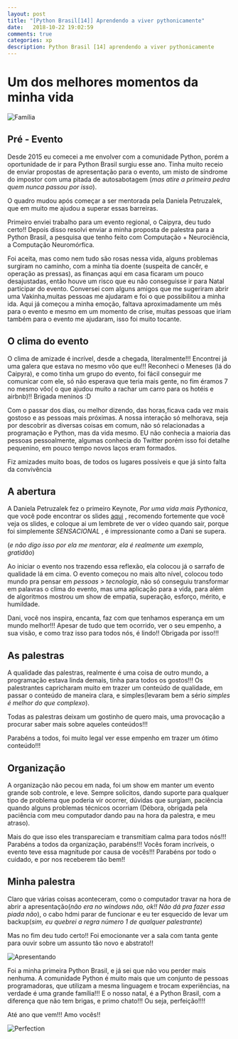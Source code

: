 ```yaml
---
layout: post
title: "[Python Brasil[14]] Aprendendo a viver pythonicamente"
date:   2018-10-22 19:02:59
comments: true
categories: xp
description: Python Brasil [14] aprendendo a viver pythonicamente
---
```


# Um dos melhores momentos da minha vida

![Família](../imagens/galera.jpeg)

## Pré - Evento

Desde 2015 eu comecei a me envolver com a comunidade Python, porém a oportunidade de ir para Python Brasil surgiu esse ano. Tinha muito receio de enviar propostas de apresentação para o evento, um misto de síndrome do impostor com uma pitada de autosabotagem (*mas atire a primeira pedra quem nunca passou por isso*).

O quadro mudou após começar a ser mentorada pela Daniela Petruzalek, que em muito me ajudou a superar essas barreiras. 

Primeiro enviei trabalho para um evento regional, o Caipyra, deu tudo certo!! Depois disso resolvi enviar a minha proposta de palestra para a Python Brasil, a pesquisa que tenho feito com Computação + Neurociência, a Computação Neuromórfica.

Foi aceita, mas como nem tudo são rosas nessa vida, alguns problemas surgiram no caminho, com a minha tia doente (suspeita de cancêr, e operação as pressas), as finanças aqui em casa ficaram um pouco desajustadas, então houve um risco que eu não conseguisse ir para Natal participar do evento. Conversei com alguns amigos que me sugeriram abrir uma Vakinha,muitas pessoas me ajudaram e foi o que possibilitou a minha ida. Aqui já começou a minha emoção, faltava aproximadamente um mês para o evento e mesmo em um momento de crise, muitas pessoas que iriam também para o evento me ajudaram, isso foi muito tocante.

## O clima do evento

O clima de amizade é incrível, desde a chegada, literalmente!!! Encontrei já uma galera que estava no mesmo vôo que eu!!! Reconheci o Meneses (lá do Caipyra), e como tinha um grupo do evento, foi fácil conseguir me comunicar com ele, só não esperava que teria mais gente, no fim éramos 7 no mesmo vôo( o que ajudou muito a rachar um carro para os hotéis e airbnb)!! Brigada meninos :D

Com o passar dos dias, ou melhor dizendo, das horas,ficava cada vez mais gostoso e as pessoas mais próximas. A nossa interação só melhorava, seja por descobrir as diversas coisas em comum, não só relacionadas a programação e Python, mas da vida mesmo. EU não conhecia a maioria das pessoas pessoalmente, algumas conhecia do Twitter porém isso foi detalhe pequenino, em pouco tempo novos laços eram formados.

Fiz amizades muito boas, de todos os lugares possíveis e que já sinto falta da convivência

## A abertura

A Daniela Petruzalek fez o primeiro Keynote, *Por uma vida mais Pythonica*, que você pode encontrar os slides [aqui](https://speakerdeck.com/danicat/por-uma-vida-mais-pythonica-keynote-python-brasil-14) , recomendo fortemente que você veja os slides, e coloque ai um lembrete de ver o vídeo quando sair, porque foi simplemente _SENSACIONAL_ , é impressionante como a Dani se supera.

(*e não digo isso por ela me mentorar, ela é realmente um exemplo, gratidão*)

Ao iniciar o evento nos trazendo essa reflexão, ela colocou já o sarrafo de qualidade lá em cima. O evento começou no mais alto nível, colocou todo mundo pra pensar em *pessoas > tecnologia*, não só conseguiu transformar em palavras o clima do evento, mas uma aplicação para a vida, para além de algoritmos mostrou um show de empatia, superação, esforço, mérito, e humildade.

Dani, você nos inspira, encanta, faz com que tenhamos esperança em um mundo melhor!!! Apesar de tudo que tem ocorrido, ver o seu empenho, a sua visão, e como traz isso para todos nós, é lindo!! Obrigada por isso!!!

## As palestras

A qualidade das palestras, realmente é uma coisa de outro mundo, a programação estava linda demais, tinha para todos os gostos!!! Os palestrantes capricharam muito em trazer um conteúdo de qualidade, em passar o conteúdo de maneira clara, e simples(levaram bem a sério *simples é melhor do que complexo*).

Todas as palestras deixam um gostinho de quero mais, uma provocação a procurar saber mais sobre aqueles conteúdos!!!

Parabéns a todos, foi muito legal ver esse empenho em trazer um ótimo conteúdo!!!

## Organização

A organização não pecou em nada, foi um show em manter um evento grande sob controle, e leve. Sempre solicitos, dando suporte para qualquer tipo de problema que poderia vir ocorrer, dúvidas que surgiam, paciência quando alguns problemas técnicos ocorriam (Débora, obrigada pela paciência com meu computador dando pau na hora da palestra, e meu atraso).

Mais do que isso eles transpareciam e transmitiam calma para todos nós!!! Parabéns a todos da organização, parabéns!!! Vocês foram incríveis, o evento teve essa magnitude por causa de vocês!!! Parabéns por todo o cuidado, e por nos receberem tão bem!!


## Minha palestra

Claro que várias coisas aconteceram, como o computador travar na hora de abrir a apresentação(*não era no windows não, ok!! Não dá pra fazer essa piada não*), o cabo hdmi parar de funcionar e eu ter esquecido de levar um backup(*sim, eu quebrei a regra número 1 de qualquer palestrante*)

Mas no fim deu tudo certo!! Foi emocionante ver a sala com tanta gente para ouvir sobre um assunto tão novo e abstrato!!

![Apresentando](../imagens/apresentandopybr.jpeg)

Foi a minha primeira Python Brasil, e já sei que não vou perder mais nenhuma. A comunidade Python é muito mais que um conjunto de pessoas programadoras, que utilizam a mesma linguagem e trocam experiências, na verdade é uma grande família!!! E o nosso natal, é a Python Brasil, com a diferença que não tem brigas, e primo chato!!! Ou seja, perfeição!!!!

Até ano que vem!!! Amo vocês!!

![Perfection](http://4.bp.blogspot.com/-jJQPVBXaXh0/VYtWdVhwscI/AAAAAAAAF-I/fwA5pD0jXKQ/s320/magneto.gif)

